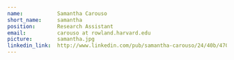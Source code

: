 ```yaml
---
name:           Samantha Carouso
short_name:     samantha
position:       Research Assistant
email:          carouso at rowland.harvard.edu
picture:        samantha.jpg
linkedin_link:  http://www.linkedin.com/pub/samantha-carouso/24/40b/470
---
```

